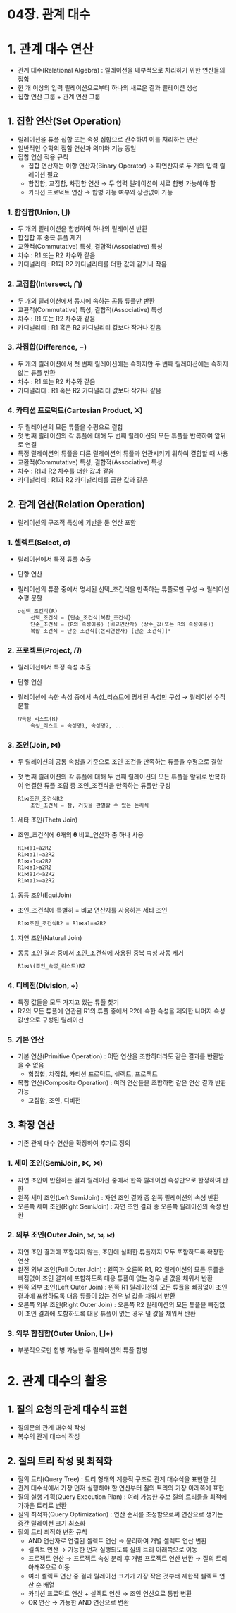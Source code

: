 # 04장. 관계 대수

# 1. 관계 대수 연산

- 관계 대수(Relational Algebra) : 릴레이션을 내부적으로 처리하기 위한 연산들의 집합
- 한 개 이상의 입력 릴레이션으로부터 하나의 새로운 결과 릴레이션 생성
- 집합 연산 그룹 + 관계 연산 그룹

## 1. 집합 연산(Set Operation)

- 릴레이션을 튜플 집합 또는 속성 집합으로 간주하여 이를 처리하는 연산
- 일반적인 수학의 집합 연산과 의미와 기능 동일
- 집합 연산 적용 규칙
    - 집합 연산자는 이항 연산자(Binary Operator) → 피연산자로 두 개의 입력 릴레이션 필요
    - 합집합, 교집합, 차집합 연산 → 두 입력 릴레이션이 서로 합병 가능해야 함
    - 카티션 프로덕트 연산 → 합병 가능 여부와 상관없이 가능

### 1. 합집합(Union, ⋃)

- 두 개의 릴레이션을 합병하여 하나의 릴레이션 반환
- 합집합 후 중복 튜플 제거
- 교환적(Commutative) 특성, 결합적(Associative) 특성
- 차수 : R1 또는 R2 차수와 같음
- 카디널리티 : R1과 R2 카디널리티를 더한 값과 같거나 작음

### 2. 교집합(Intersect, ⋂)

- 두 개의 릴레이션에서 동시에 속하는 공통 튜플만 반환
- 교환적(Commutative) 특성, 결합적(Associative) 특성
- 차수 : R1 또는 R2 차수와 같음
- 카디널리티 : R1 혹은 R2 카디널리티 값보다 작거나 같음

### 3. 차집합(Difference, −)

- 두 개의 릴레이션에서 첫 번째 릴레이션에는 속하지만 두 번째 릴레이션에는 속하지 않는 튜플 반환
- 차수 : R1 또는 R2 차수와 같음
- 카디널리티 : R1 혹은 R2 카디널리티 값보다 작거나 같음

### 4. 카티션 프로덕트(Cartesian Product, ⨉)

- 두 릴레이션의 모든 튜플을 수평으로 결합
- 첫 번째 릴레이션의 각 튜플에 대해 두 번째 릴레이션의 모든 튜플을 반복하여 앞뒤로 연결
- 특정 릴레이션의 튜플을 다른 릴레이션의 튜플과 연관시키기 위하여 결합할 때 사용
- 교환적(Commutative) 특성, 결합적(Associative) 특성
- 차수 : R1과 R2 차수를 더한 값과 같음
- 카디널리티 : R1과 R2 카디널리티를 곱한 값과 같음

## 2. 관계 연산(Relation Operation)

- 릴레이션의 구조적 특성에 기반을 둔 연산 포함

### 1. 셀렉트(Select, σ)

- 릴레이션에서 특정 튜플 추출
- 단항 연산
- 릴레이션의 튜플 중에서 명세된 선택_조건식을 만족하는 튜플로만 구성 → 릴레이션 수평 분할

    ```sql
    𝜎선택_조건식(R)
        선택_조건식 = {단순_조건식|복합_조건식}
        단순_조건식 = ⟨R의 속성이름⟩ ⟨비교연산자⟩ ⟨상수_값(또는 R의 속성이름)⟩
        복합_조건식 = 단순_조건식[⟨논리연산자⟩ [단순_조건식]]*
    ```


### 2. 프로젝트(Project, 𝛱)

- 릴레이션에서 특정 속성 추출
- 단항 연산
- 릴레이션에 속한 속성 중에서 속성_리스트에 명세된 속성만 구성 → 릴레이션 수직 분할

    ```sql
    𝛱속성_리스트(R)
        속성_리스트 = 속성명1, 속성명2, ...
    ```


### 3. 조인(Join, ⋈)

- 두 릴레이션의 공통 속성을 기준으로 조인 조건을 만족하는 튜플을 수평으로 결합
- 첫 번째 릴레이션의 각 튜플에 대해 두 번째 릴레이션의 모든 튜플을 앞뒤로 반복하여 연결한 튜플 조합 중 조인_조건식을 만족하는 튜플만 구성

    ```sql
    R1⋈조인_조건식R2
        조인_조건식 = 참, 거짓을 판별할 수 있는 논리식
    ```


1. 세타 조인(Theta Join)
- 조인_조건식에 6개의 𝛉 비교_연산자 중 하나 사용

    ```sql
    R1⋈a1=a2R2
    R1⋈a1!=a2R2
    R1⋈a1<a2R2
    R1⋈a1>a2R2
    R1⋈a1<=a2R2
    R1⋈a1>=a2R2
    ```


1. 동등 조인(EquiJoin)
- 조인_조건식에 특별히 = 비교 연산자를 사용하는 세타 조인

    ```sql
    R1⋈조인_조건식R2 = R1⋈a1=a2R2
    ```


1. 자연 조인(Natural Join)
- 동등 조인 결과 중에서 조인_조건식에 사용된 중복 속성 자동 제거

    ```sql
    R1⋈N(조인_속성_리스트)R2
    ```


### 4. 디비전(Division, ÷)

- 특정 값들을 모두 가지고 있는 튜플 찾기
- R2의 모든 튜플에 연관된 R1의 튜플 중에서 R2에 속한 속성을 제외한 나머지 속성 값만으로 구성된 릴레이션

### 5. 기본 연산

- 기본 연산(Primitive Operation) : 어떤 연산을 조합하더라도 같은 결과를 반환받을 수 없음
    - 합집합, 차집합, 카티션 프로덕트, 셀렉트, 프로젝트
- 복합 연산(Composite Operation) : 여러 연산들을 조합하면 같은 연산 결과 반환 가능
    - 교집합, 조인, 디비전

## 3. 확장 연산

- 기존 관계 대수 연산을 확장하여 추가로 정의

### 1. 세미 조인(SemiJoin, ⋉, ⋊)

- 자연 조인이 반환하는 결과 릴레이션 중에서 한쪽 릴레이션 속성만으로 한정하여 반환
- 왼쪽 세미 조인(Left SemiJoin) : 자연 조인 결과 중 왼쪽 릴레이션의 속성 반환
- 오른쪽 세미 조인(Right SemiJoin) : 자연 조인 결과 중 오른쪽 릴레이션의 속성 반환

### 2. 외부 조인(Outer Join, ⟗, ⟕, ⟖)

- 자연 조인 결과에 포함되지 않는, 조인에 실패한 튜플까지 모두 포함하도록 확장한 연산
- 완전 외부 조인(Full Outer Join) : 왼쪽과 오른쪽 R1, R2 릴레이션의 모든 튜플을 빠짐없이 조인 결과에 포함하도록 대응 튜플이 없는 경우 널 값을 채워서 반환
- 왼쪽 외부 조인(Left Outer Join) : 왼쪽 R1 릴레이션의 모든 튜플을 빠짐없이 조인 결과에 포함하도록 대응 튜플이 없는 경우 널 값을 채워서 반환
- 오른쪽 외부 조인(Right Outer Join) : 오른쪽 R2 릴레이션의 모든 튜플을 빠짐없이 조인 결과에 포함하도록 대응 튜플이 없는 경우 널 값을 채워서 반환

### 3. 외부 합집합(Outer Union, ⋃+)

- 부분적으로만 합병 가능한 두 릴레이션의 튜플 합병

# 2. 관계 대수의 활용

## 1. 질의 요청의 관계 대수식 표현

- 질의문의 관계 대수식 작성
- 복수의 관계 대수식 작성

## 2. 질의 트리 작성 및 최적화

- 질의 트리(Query Tree) : 트리 형태의 계층적 구조로 관계 대수식을 표현한 것
- 관계 대수식에서 가장 먼저 실행해야 할 연산부터 질의 트리의 가장 아래쪽에 표현
- 질의 실행 계획(Query Execution Plan) : 여러 가능한 후보 질의 트리들을 최적에 가까운 트리로 변환
- 질의 최적화(Query Optimization) : 연산 순서를 조정함으로써 연산으로 생기는 중간 릴레이션 크기 최소화
- 질의 트리 최적화 변환 규칙
    - AND 연산자로 연결된 셀렉트 연산 → 분리하여 개별 셀렉트 연산 변환
    - 셀렉트 연산 → 가능한 먼저 실행되도록 질의 트리 아래쪽으로 이동
    - 프로젝트 연산 → 프로젝트 속성 분리 후 개별 프로젝트 연산 변환 → 질의 트리 아래쪽으로 이동
    - 여러 셀렉트 연산 중 결과 릴레이션 크기가 가장 작은 것부터 제한적 셀렉트 연산 순 배열
    - 카티션 프로덕트 연산 + 셀렉트 연산 → 조인 연산으로 통합 변환
    - OR 연산 → 가능한 AND 연산으로 변환